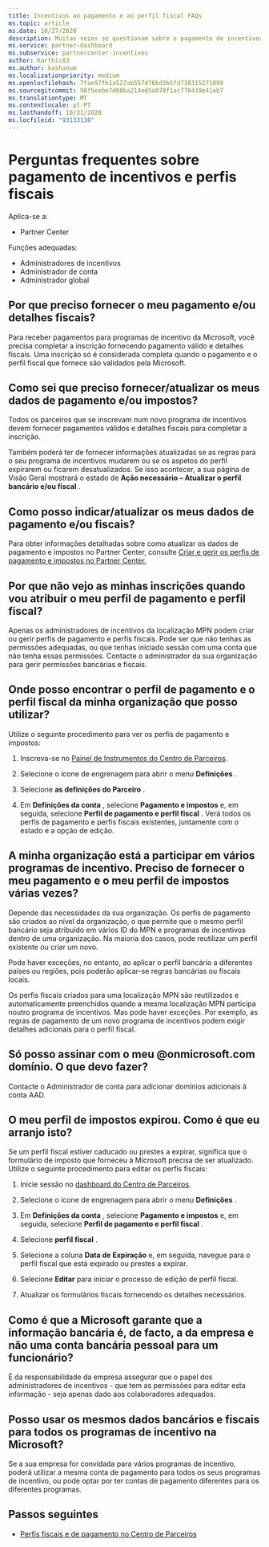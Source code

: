 ```yaml
---
title: Incentivos ao pagamento e ao perfil fiscal FAQs
ms.topic: article
ms.date: 10/27/2020
description: Muitas vezes se questionam sobre o pagamento de incentivos e perfis fiscais. As perguntas incluem por que não consegue ver o seu pagamento e perfis fiscais e o que fazer acerca disso.
ms.service: partner-dashboard
ms.subservice: partnercenter-incentives
author: Karthic83
ms.author: kashanum
ms.localizationpriority: medium
ms.openlocfilehash: 7fae97fb1a527ab557d76bd3b5fd738315271899
ms.sourcegitcommit: 98f5eebe7d08ba214ed5a078f1ac770439e41eb7
ms.translationtype: MT
ms.contentlocale: pt-PT
ms.lasthandoff: 10/31/2020
ms.locfileid: "93133138"
---
```

# <a name="frequently-asked-questions-regarding-incentives-payout-and-tax-profiles"></a>Perguntas frequentes sobre pagamento de incentivos e perfis fiscais

Aplica-se a:

- Partner Center

Funções adequadas:

- Administradores de incentivos
- Administrador de conta
- Administrador global

## <a name="why-do-i-need-to-provide-my-payout-andor-tax-details"></a>Por que preciso fornecer o meu pagamento e/ou detalhes fiscais?

Para receber pagamentos para programas de incentivo da Microsoft, você precisa completar a inscrição fornecendo pagamento válido e detalhes fiscais. Uma inscrição só é considerada completa quando o pagamento e o perfil fiscal que fornece são validados pela Microsoft.

## <a name="how-do-i-know-that-i-need-to-provideupdate-my-payout-andor-tax-details"></a>Como sei que preciso fornecer/atualizar os meus dados de pagamento e/ou impostos?

Todos os parceiros que se inscrevam num novo programa de incentivos devem fornecer pagamentos válidos e detalhes fiscais para completar a inscrição.

Também poderá ter de fornecer informações atualizadas se as regras para o seu programa de incentivos mudarem ou se os aspetos do perfil expirarem ou ficarem desatualizados. Se isso acontecer, a sua página de Visão Geral mostrará o estado de **Ação necessário – Atualizar o perfil bancário e/ou fiscal** .

## <a name="how-do-i-provide-update-my-payout-and-or-tax-details"></a>Como posso indicar/atualizar os meus dados de pagamento e/ou fiscais?

Para obter informações detalhadas sobre como atualizar os dados de pagamento e impostos no Partner Center, consulte [Criar e gerir os perfis de pagamento e impostos no Partner Center.](./incentives-create-and-manage-your-payout-and-tax-profiles.md)

## <a name="why-dont-i-see-my-enrollments-when-i-go-to-assign-my-payout-and-tax-profile"></a>Por que não vejo as minhas inscrições quando vou atribuir o meu perfil de pagamento e perfil fiscal?

Apenas os administradores de incentivos da localização MPN podem criar ou gerir perfis de pagamento e perfis fiscais. Pode ser que não tenhas as permissões adequadas, ou que tenhas iniciado sessão com uma conta que não tenha essas permissões. Contacte o administrador da sua organização para gerir permissões bancárias e fiscais.

## <a name="where-can-i-see-the-payout-and-tax-profiles-for-my-organization-that-i-can-use"></a>Onde posso encontrar o perfil de pagamento e o perfil fiscal da minha organização que posso utilizar?

Utilize o seguinte procedimento para ver os perfis de pagamento e impostos:

1. Inscreva-se no [Painel de Instrumentos do Centro de Parceiros](https://partner.microsoft.com/dashboard).

2. Selecione o ícone de engrenagem para abrir o menu **Definições** .

3. Selecione **as definições do Parceiro** .

4. Em **Definições da conta** , selecione **Pagamento e impostos** e, em seguida, selecione **Perfil de pagamento e perfil fiscal** . Verá todos os perfis de pagamento e perfis fiscais existentes, juntamente com o estado e a opção de edição.

## <a name="my-organization-is-participating-in-multiple-incentive-programs-do-i-need-to-provide-my-payment-and-tax-profile-multiple-times"></a>A minha organização está a participar em vários programas de incentivo. Preciso de fornecer o meu pagamento e o meu perfil de impostos várias vezes?

Depende das necessidades da sua organização. Os perfis de pagamento são criados ao nível da organização, o que permite que o mesmo perfil bancário seja atribuído em vários ID do MPN e programas de incentivos dentro de uma organização. Na maioria dos casos, pode reutilizar um perfil existente ou criar um novo.

Pode haver exceções, no entanto, ao aplicar o perfil bancário a diferentes países ou regiões, pois poderão aplicar-se regras bancárias ou fiscais locais.

Os perfis fiscais criados para uma localização MPN são reutilizados e automaticamente preenchidos quando a mesma localização MPN participa noutro programa de incentivos. Mas pode haver exceções. Por exemplo, as regras de pagamento de um novo programa de incentivos podem exigir detalhes adicionais para o perfil fiscal.  

## <a name="im-only-able-to-sign-in-with-my-onmicrosoftcom-domain-what-should-i-do"></a>Só posso assinar com o meu @onmicrosoft.com domínio. O que devo fazer?

Contacte o Administrador de conta para adicionar domínios adicionais à conta AAD.

## <a name="my-tax-profile-has-expired-how-do-i-fix-this"></a>O meu perfil de impostos expirou. Como é que eu arranjo isto?

Se um perfil fiscal estiver caducado ou prestes a expirar, significa que o formulário de imposto que forneceu à Microsoft precisa de ser atualizado. Utilize o seguinte procedimento para editar os perfis fiscais:

1. Inicie sessão no [dashboard do Centro de Parceiros](https://partner.microsoft.com/dashboard/).

2. Selecione o ícone de engrenagem para abrir o menu **Definições** .

3. Em **Definições da conta** , selecione **Pagamento e impostos** e, em seguida, selecione **Perfil de pagamento e perfil fiscal** .

4. Selecione **perfil fiscal** .

5. Selecione a coluna **Data de Expiração** e, em seguida, navegue para o perfil fiscal que está expirado ou prestes a expirar.

6. Selecione **Editar** para iniciar o processo de edição de perfil fiscal.

7. Atualizar os formulários fiscais fornecendo os detalhes necessários.

## <a name="how-does-microsoft-ensure-that-the-bank-information-is-indeed-that-of-the-company-and-not-a-personal-bank-account-for-an-employee"></a>Como é que a Microsoft garante que a informação bancária é, de facto, a da empresa e não uma conta bancária pessoal para um funcionário?

É da responsabilidade da empresa assegurar que o papel dos administradores de incentivos - que tem as permissões para editar esta informação - seja apenas dado aos colaboradores adequados.

## <a name="can-i-use-the-same-bank-and-tax-details-for-all-incentive-programs-at-microsoft"></a>Posso usar os mesmos dados bancários e fiscais para todos os programas de incentivo na Microsoft?

Se a sua empresa for convidada para vários programas de incentivo, poderá utilizar a mesma conta de pagamento para todos os seus programas de incentivo, ou pode optar por ter contas de pagamento diferentes para os diferentes programas.

## <a name="next-steps"></a>Passos seguintes

- [Perfis fiscais e de pagamento no Centro de Parceiros](incentives-create-and-manage-your-payout-and-tax-profiles.md)